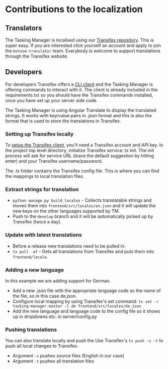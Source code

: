 # Contributions to the localization

## Translators

The Tasking Manager is localised using our [Transifex repository](https://www.transifex.com/hotosm/tasking-manager/dashboard/).
This is super easy. If you are interested click yourself an account and apply to join the `hotosm-translator` team.
Everybody is welcome to support translations through the Transifex website.

## Developers

For developers Transifex offers a [CLI client](https://docs.transifex.com/client/introduction/) and the Tasking
Manager is offering commands to interact with it. The client is already included in the requirements.txt so you should
have the Transifex commands installed, once you have set up your server side code.

The Tasking Manager is using Angular Translate to display the translated strings. It works with key/value pairs
in .json format and this is also the format that is used to store the translations in Transifex.

### Setting up Transifex locally

To [setup the Transifex client](https://docs.transifex.com/client/init), you'll need a Transifex account and API key.
In the project top level directory, initialize Transifex service: tx init. The init process will ask for service URL
(leave the default suggestion by hitting enter) and your Transifex username/password.

The .tx folder contains the Transifex config file. This is where you can find the mappings to local translation files.

### Extract strings for translation

* ```python manage.py build_locales``` -  Collects translatable strings and moves them into `frontend/src/locales/en.json` and it will update the new keys on the other languages supported by TM.
* Push to the `develop` branch and it will be automatically picked up by Transifex (twice a day).

### Update with latest translations

* Before a release new translations need to be pulled in:
* ```tx pull -af``` -  Gets all translations from Transifex and puts them into `frontend/locale`.

### Adding a new language

In this example we are adding support for German.

* Add a new .json file with the appropriate language code as the name of the file, so in this case de.json.
* Configure local mapping by using Transifex's set command: ```tx set -r tasking-manager.master -l de frontend/src/locales/de.json```
* Add the new language and language code to the config file so it shows up in dropdowns etc. in server/config.py

### Pushing translations

You can also translate locally and push the
Use Transifex's ```tx push -s -t``` to push all local changes to Transifex.

* Argument ```-s``` pushes source files (English in our case)
* Argument ```-t``` pushes all translation files
